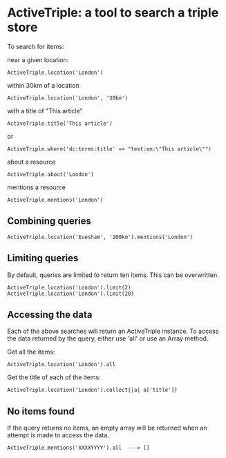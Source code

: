 ActiveTriple: a tool to search a triple store
=============================================

To search for items: 

near a given location:

    ActiveTriple.location('London')

within 30km of a location

    ActiveTriple.location('London', '30km')

with a title of "This article"

    ActiveTriple.title('This article')

or

    ActiveTriple.where('dc:terms:title' => "text:en:\"This article\"")

about a resource

    ActiveTriple.about('London')

mentions a resource

    ActiveTriple.mentions('London')

Combining queries
-----------------

    ActiveTriple.location('Evesham', '200km').mentions('London')

Limiting queries
----------------
By default, queries are limited to return ten items. This can be overwritten.

    ActiveTriple.location('London').limit(2)
    ActiveTriple.location('London').limit(20)

Accessing the data
------------------

Each of the above searches will return an ActiveTriple instance. To access
the data returned by the query, either use 'all' or use an Array method.

Get all the items:

    ActiveTriple.location('London').all

Get the title of each of the items:

    ActiveTriple.location('London').collect{|a| a['title']}

No items found
--------------
If the query returns no items, an empty array will be returned when an attempt
is made to access the data.

    ActiveTriple.mentions('XXXXYYYY').all  ---> []

